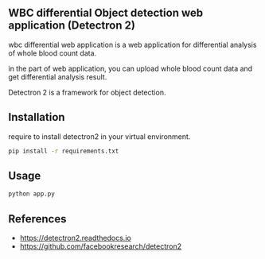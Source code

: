 ## WBC differential Object detection web application (Detectron 2)

wbc differential web application is a web application for differential analysis of whole blood count data.

in the part of web application, you can upload whole blood count data and get differential analysis result.

Detectron 2 is a framework for object detection.

## Installation

require to install detectron2 in your virtual environment.

```bash
pip install -r requirements.txt
```

## Usage

```bash
python app.py
```

## References

- https://detectron2.readthedocs.io
- https://github.com/facebookresearch/detectron2

